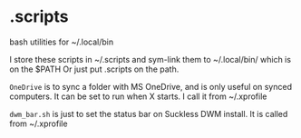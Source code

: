 # .scripts
bash utilities for ~/.local/bin

I store these scripts in ~/.scripts and sym-link
them to ~/.local/bin/ which is on the $PATH
Or just put .scripts on the path.

`OneDrive` is to sync a folder with MS OneDrive, and
is only useful on synced computers. It can be set to
run when X starts. I call it from ~/.xprofile

`dwm_bar.sh` is just to set the status bar on
Suckless DWM install. It is called from ~/.xprofile

